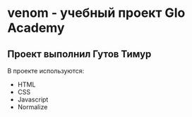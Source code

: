 # venom - учебный проект Glo Academy
## Проект выполнил Гутов Тимур

В проекте используются:
- HTML
- CSS
- Javascript
- Normalize
